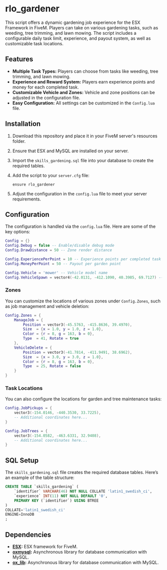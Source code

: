 # rlo_gardener

This script offers a dynamic gardening job experience for the ESX Framework in FiveM. Players can take on various gardening tasks, such as weeding, tree trimming, and lawn mowing. The script includes a configurable daily task limit, experience, and payout system, as well as customizable task locations.

## Features

- **Multiple Task Types:** Players can choose from tasks like weeding, tree trimming, and lawn mowing.
- **Experience and Reward System:** Players earn experience points and money for each completed task.
- **Customizable Vehicle and Zones:** Vehicle and zone positions can be adjusted in the configuration file.
- **Easy Configuration:** All settings can be customized in the `Config.lua` file.

## Installation

1. Download this repository and place it in your FiveM server's resources folder.
2. Ensure that ESX and MySQL are installed on your server.
3. Import the `skills_gardening.sql` file into your database to create the required tables.
4. Add the script to your `server.cfg` file:

   ```plaintext
   ensure rlo_gardener
   ```

5. Adjust the configuration in the `config.lua` file to meet your server requirements.

## Configuration

The configuration is handled via the `config.lua` file. Here are some of the key options:

```lua
Config = {}
Config.Debug = false -- Enable/disable debug mode
Config.DrawDistance = 50 -- Zone render distance

Config.ExperiencePerPoint = 10 -- Experience points per completed task
Config.MoneyPerPoint = 50 -- Payout per garden point

Config.Vehicle = 'mower' -- Vehicle model name
Config.VehicleSpawn = vector4(-42.0131, -412.1090, 40.3985, 69.7127) -- Vehicle spawn location
```

### Zones

You can customize the locations of various zones under `Config.Zones`, such as job management and vehicle deletion:

```lua
Config.Zones = {
    ManageJob = {
        Position = vector3(-45.5763, -415.8636, 39.4970),
        Size  = {x = 1.0, y = 1.0, z = 1.0},
        Color = {r = 8, g = 163, b = 0},
        Type  = 41, Rotate = true
    },
    VehicleDelete = {
        Position = vector3(-41.7814, -411.9491, 38.6962),
        Size  = {x = 3.0, y = 3.0, z = 1.0},
        Color = {r = 8, g = 163, b = 0},
        Type  = 25, Rotate = false
    }
}
```

### Task Locations

You can also configure the locations for garden and tree maintenance tasks:

```lua
Config.JobPickups = {
    vector3(-154.0146, -440.3530, 33.7225),
    -- Additional coordinates here...
}

Config.JobTrees = {
    vector3(-154.0582, -463.6331, 32.9408),
    -- Additional coordinates here...
}
```

## SQL Setup

The `skills_gardening.sql` file creates the required database tables. Here’s an example of the table structure:

```sql
CREATE TABLE `skills_gardening` (
	`identifier` VARCHAR(46) NOT NULL COLLATE 'latin1_swedish_ci',
	`experience` INT(11) NOT NULL DEFAULT '0',
	PRIMARY KEY (`identifier`) USING BTREE
)
COLLATE='latin1_swedish_ci'
ENGINE=InnoDB
;
```

## Dependencies

- **[ESX](https://github.com/esx-framework/esx_core):** ESX framework for FiveM.
- **[oxmysql](https://github.com/overextended/oxmysql):** Asynchronous library for database communication with MySQL.
- **[ox_lib](https://github.com/overextended/ox_lib):** Asynchronous library for database communication with MySQL.
